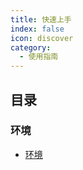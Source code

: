 ```yaml
---
title: 快速上手
index: false
icon: discover
category:
  - 使用指南
---
```


## 目录

### 环境

- [环境](environment/)
